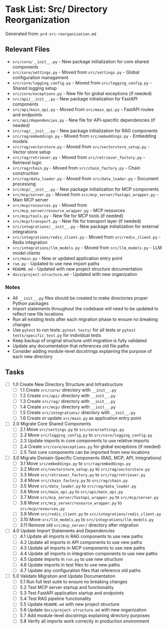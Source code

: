 # Task List: Src/ Directory Reorganization

Generated from: `prd-src-reorganization.md`

## Relevant Files

- `src/core/__init__.py` - New package initialization for core shared components
- `src/core/settings.py` - Moved from `src/settings.py` - Global configuration management
- `src/core/logging_config.py` - Moved from `src/logging_config.py` - Shared logging setup
- `src/core/exceptions.py` - New file for global exceptions (if needed)
- `src/api/__init__.py` - New package initialization for FastAPI components
- `src/api/main_api.py` - Moved from `src/main_api.py` - FastAPI routes and endpoints
- `src/api/dependencies.py` - New file for API-specific dependencies (if needed)
- `src/rag/__init__.py` - New package initialization for RAG components
- `src/rag/embeddings.py` - Moved from `src/embeddings.py` - Embedding models
- `src/rag/vectorstore.py` - Moved from `src/vectorstore_setup.py` - Vector store setup
- `src/rag/retriever.py` - Moved from `src/retriever_factory.py` - Retrieval logic
- `src/rag/chain.py` - Moved from `src/chain_factory.py` - Chain construction
- `src/rag/data_loader.py` - Moved from `src/data_loader.py` - Document processing
- `src/mcp/__init__.py` - New package initialization for MCP components
- `src/mcp/server.py` - Moved from `src/mcp_server/fastapi_wrapper.py` - Main MCP server
- `src/mcp/resources.py` - Moved from `src/mcp_server/resource_wrapper.py` - MCP resources
- `src/mcp/tools.py` - New file for MCP tools (if needed)
- `src/mcp/transport.py` - New file for transport layer (if needed)
- `src/integrations/__init__.py` - New package initialization for external integrations
- `src/integrations/redis_client.py` - Moved from `src/redis_client.py` - Redis integration
- `src/integrations/llm_models.py` - Moved from `src/llm_models.py` - LLM model clients
- `src/main.py` - New or updated application entry point
- `run.py` - Updated to use new import paths
- `README.md` - Updated with new project structure documentation
- `docs/project-structure.md` - Updated with new organization

### Notes

- All `__init__.py` files should be created to make directories proper Python packages
- Import statements throughout the codebase will need to be updated to reflect new file locations
- Run all existing tests after each migration phase to ensure no breaking changes
- Use `pytest` to run tests: `pytest tests/` for all tests or `pytest tests/specific_test.py` for individual tests
- Keep backup of original structure until migration is fully validated
- Update any documentation that references old file paths
- Consider adding module-level docstrings explaining the purpose of each new directory

## Tasks

- [ ] 1.0 Create New Directory Structure and Infrastructure
  - [ ] 1.1 Create `src/core/` directory with `__init__.py`
  - [ ] 1.2 Create `src/api/` directory with `__init__.py`
  - [ ] 1.3 Create `src/rag/` directory with `__init__.py`
  - [ ] 1.4 Create `src/mcp/` directory with `__init__.py`
  - [ ] 1.5 Create `src/integrations/` directory with `__init__.py`
  - [ ] 1.6 Create or update `src/main.py` as application entry point
- [ ] 2.0 Migrate Core Shared Components
  - [ ] 2.1 Move `src/settings.py` to `src/core/settings.py`
  - [ ] 2.2 Move `src/logging_config.py` to `src/core/logging_config.py`
  - [ ] 2.3 Update imports in core components to use relative imports
  - [ ] 2.4 Create `src/core/exceptions.py` for global exceptions (if needed)
  - [ ] 2.5 Test core components can be imported from new locations
- [ ] 3.0 Migrate Domain-Specific Components (RAG, MCP, API, Integrations)
  - [ ] 3.1 Move `src/embeddings.py` to `src/rag/embeddings.py`
  - [ ] 3.2 Move `src/vectorstore_setup.py` to `src/rag/vectorstore.py`
  - [ ] 3.3 Move `src/retriever_factory.py` to `src/rag/retriever.py`
  - [ ] 3.4 Move `src/chain_factory.py` to `src/rag/chain.py`
  - [ ] 3.5 Move `src/data_loader.py` to `src/rag/data_loader.py`
  - [ ] 3.6 Move `src/main_api.py` to `src/api/main_api.py`
  - [ ] 3.7 Move `src/mcp_server/fastapi_wrapper.py` to `src/mcp/server.py`
  - [ ] 3.8 Move `src/mcp_server/resource_wrapper.py` to `src/mcp/resources.py`
  - [ ] 3.9 Move `src/redis_client.py` to `src/integrations/redis_client.py`
  - [ ] 3.10 Move `src/llm_models.py` to `src/integrations/llm_models.py`
  - [ ] 3.11 Remove old `src/mcp_server/` directory after migration
- [ ] 4.0 Update Import Statements and Dependencies
  - [ ] 4.1 Update all imports in RAG components to use new paths
  - [ ] 4.2 Update all imports in API components to use new paths
  - [ ] 4.3 Update all imports in MCP components to use new paths
  - [ ] 4.4 Update all imports in integration components to use new paths
  - [ ] 4.5 Update imports in `run.py` to use new structure
  - [ ] 4.6 Update imports in test files to use new paths
  - [ ] 4.7 Update any configuration files that reference old paths
- [ ] 5.0 Validate Migration and Update Documentation
  - [ ] 5.1 Run full test suite to ensure no breaking changes
  - [ ] 5.2 Test MCP server startup and functionality
  - [ ] 5.3 Test FastAPI application startup and endpoints
  - [ ] 5.4 Test RAG pipeline functionality
  - [ ] 5.5 Update `README.md` with new project structure
  - [ ] 5.6 Update `docs/project-structure.md` with new organization
  - [ ] 5.7 Add module-level docstrings explaining directory purposes
  - [ ] 5.8 Verify all imports work correctly in production environment 
